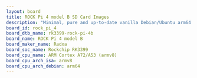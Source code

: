 ```yaml
---
layout: board
title: ROCK Pi 4 model B SD Card Images
description: "Minimal, pure and up-to-date vanilla Debian/Ubuntu arm64 SD card images for ROCK Pi 4 model B by Radxa, SoC: Rockchip RK3399, CPU ISA: armv8"
board_id: rock_pi_4
board_dtb_name: rk3399-rock-pi-4b
board_name: ROCK Pi 4 model B
board_maker_name: Radxa
board_soc_name: Rockchip RK3399
board_cpu_name: ARM Cortex A72/A53 (armv8)
board_cpu_arch_isa: armv8
board_cpu_arch_debian: arm64
---
```

